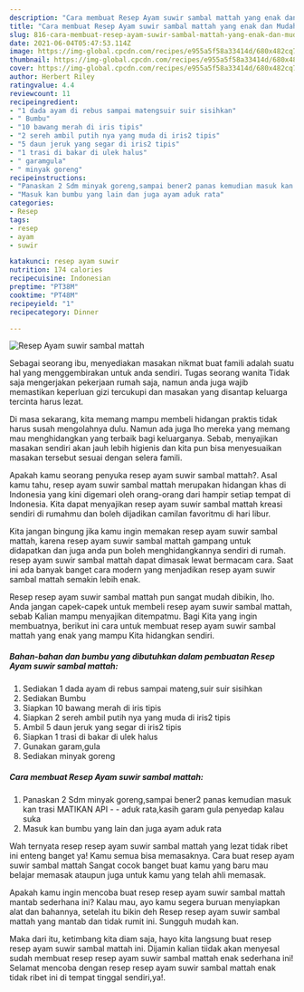 ```yaml
---
description: "Cara membuat Resep Ayam suwir sambal mattah yang enak dan Mudah Dibuat"
title: "Cara membuat Resep Ayam suwir sambal mattah yang enak dan Mudah Dibuat"
slug: 816-cara-membuat-resep-ayam-suwir-sambal-mattah-yang-enak-dan-mudah-dibuat
date: 2021-06-04T05:47:53.114Z
image: https://img-global.cpcdn.com/recipes/e955a5f58a33414d/680x482cq70/resep-ayam-suwir-sambal-mattah-foto-resep-utama.jpg
thumbnail: https://img-global.cpcdn.com/recipes/e955a5f58a33414d/680x482cq70/resep-ayam-suwir-sambal-mattah-foto-resep-utama.jpg
cover: https://img-global.cpcdn.com/recipes/e955a5f58a33414d/680x482cq70/resep-ayam-suwir-sambal-mattah-foto-resep-utama.jpg
author: Herbert Riley
ratingvalue: 4.4
reviewcount: 11
recipeingredient:
- "1 dada ayam di rebus sampai matengsuir suir sisihkan"
- " Bumbu"
- "10 bawang merah di iris tipis"
- "2 sereh ambil putih nya yang muda di iris2 tipis"
- "5 daun jeruk yang segar di iris2 tipis"
- "1 trasi di bakar di ulek halus"
- " garamgula"
- " minyak goreng"
recipeinstructions:
- "Panaskan 2 Sdm minyak goreng,sampai bener2 panas kemudian masuk kan trasi MATIKAN API   aduk rata,kasih garam gula penyedap kalau suka"
- "Masuk kan bumbu yang lain dan juga ayam aduk rata"
categories:
- Resep
tags:
- resep
- ayam
- suwir

katakunci: resep ayam suwir 
nutrition: 174 calories
recipecuisine: Indonesian
preptime: "PT38M"
cooktime: "PT48M"
recipeyield: "1"
recipecategory: Dinner

---
```



![Resep Ayam suwir sambal mattah](https://img-global.cpcdn.com/recipes/e955a5f58a33414d/680x482cq70/resep-ayam-suwir-sambal-mattah-foto-resep-utama.jpg)

Sebagai seorang ibu, menyediakan masakan nikmat buat famili adalah suatu hal yang menggembirakan untuk anda sendiri. Tugas seorang  wanita Tidak saja mengerjakan pekerjaan rumah saja, namun anda juga wajib memastikan keperluan gizi tercukupi dan masakan yang disantap keluarga tercinta harus lezat.

Di masa  sekarang, kita memang mampu membeli hidangan praktis tidak harus susah mengolahnya dulu. Namun ada juga lho mereka yang memang mau menghidangkan yang terbaik bagi keluarganya. Sebab, menyajikan masakan sendiri akan jauh lebih higienis dan kita pun bisa menyesuaikan masakan tersebut sesuai dengan selera famili. 



Apakah kamu seorang penyuka resep ayam suwir sambal mattah?. Asal kamu tahu, resep ayam suwir sambal mattah merupakan hidangan khas di Indonesia yang kini digemari oleh orang-orang dari hampir setiap tempat di Indonesia. Kita dapat menyajikan resep ayam suwir sambal mattah kreasi sendiri di rumahmu dan boleh dijadikan camilan favoritmu di hari libur.

Kita jangan bingung jika kamu ingin memakan resep ayam suwir sambal mattah, karena resep ayam suwir sambal mattah gampang untuk didapatkan dan juga anda pun boleh menghidangkannya sendiri di rumah. resep ayam suwir sambal mattah dapat dimasak lewat bermacam cara. Saat ini ada banyak banget cara modern yang menjadikan resep ayam suwir sambal mattah semakin lebih enak.

Resep resep ayam suwir sambal mattah pun sangat mudah dibikin, lho. Anda jangan capek-capek untuk membeli resep ayam suwir sambal mattah, sebab Kalian mampu menyajikan ditempatmu. Bagi Kita yang ingin membuatnya, berikut ini cara untuk membuat resep ayam suwir sambal mattah yang enak yang mampu Kita hidangkan sendiri.

<!--inarticleads1-->

##### Bahan-bahan dan bumbu yang dibutuhkan dalam pembuatan Resep Ayam suwir sambal mattah:

1. Sediakan 1 dada ayam di rebus sampai mateng,suir suir sisihkan
1. Sediakan  Bumbu
1. Siapkan 10 bawang merah di iris tipis
1. Siapkan 2 sereh ambil putih nya yang muda di iris2 tipis
1. Ambil 5 daun jeruk yang segar di iris2 tipis
1. Siapkan 1 trasi di bakar di ulek halus
1. Gunakan  garam,gula
1. Sediakan  minyak goreng




<!--inarticleads2-->

##### Cara membuat Resep Ayam suwir sambal mattah:

1. Panaskan 2 Sdm minyak goreng,sampai bener2 panas kemudian masuk kan trasi MATIKAN API  -  - aduk rata,kasih garam gula penyedap kalau suka
1. Masuk kan bumbu yang lain dan juga ayam aduk rata




Wah ternyata resep resep ayam suwir sambal mattah yang lezat tidak ribet ini enteng banget ya! Kamu semua bisa memasaknya. Cara buat resep ayam suwir sambal mattah Sangat cocok banget buat kamu yang baru mau belajar memasak ataupun juga untuk kamu yang telah ahli memasak.

Apakah kamu ingin mencoba buat resep resep ayam suwir sambal mattah mantab sederhana ini? Kalau mau, ayo kamu segera buruan menyiapkan alat dan bahannya, setelah itu bikin deh Resep resep ayam suwir sambal mattah yang mantab dan tidak rumit ini. Sungguh mudah kan. 

Maka dari itu, ketimbang kita diam saja, hayo kita langsung buat resep resep ayam suwir sambal mattah ini. Dijamin kalian tiidak akan menyesal sudah membuat resep resep ayam suwir sambal mattah enak sederhana ini! Selamat mencoba dengan resep resep ayam suwir sambal mattah enak tidak ribet ini di tempat tinggal sendiri,ya!.

